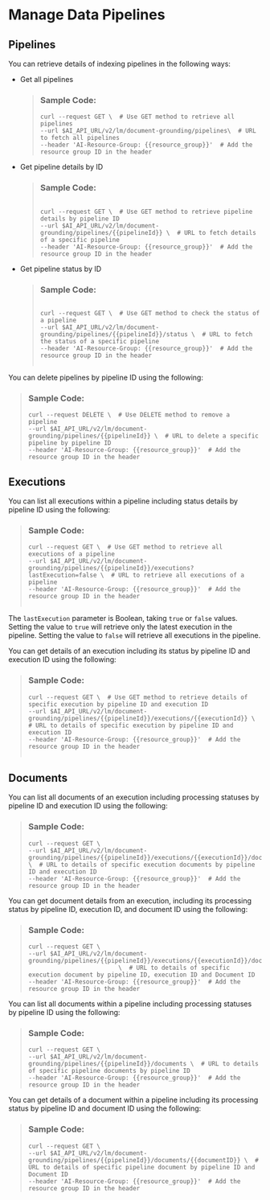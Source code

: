 <!-- loio2f94a671caa44fe3b7211bd5cb2908d6 -->

# Manage Data Pipelines



<a name="loio2f94a671caa44fe3b7211bd5cb2908d6__section_ubr_qqs_dfc"/>

## Pipelines

You can retrieve details of indexing pipelines in the following ways:

-   Get all pipelines

    > ### Sample Code:  
    > ```
    > curl --request GET \  # Use GET method to retrieve all pipelines
    > --url $AI_API_URL/v2/lm/document-grounding/pipelines\  # URL to fetch all pipelines
    > --header 'AI-Resource-Group: {{resource_group}}'  # Add the resource group ID in the header
    > 
    > ```

-   Get pipeline details by ID

    > ### Sample Code:  
    > ```
    > 
    > curl --request GET \  # Use GET method to retrieve pipeline details by pipeline ID
    > --url $AI_API_URL/v2/lm/document-grounding/pipelines/{{pipelineId}} \  # URL to fetch details of a specific pipeline
    > --header 'AI-Resource-Group: {{resource_group}}'  # Add the resource group ID in the header
    > 
    > ```

-   Get pipeline status by ID

    > ### Sample Code:  
    > ```
    > 
    > curl --request GET \  # Use GET method to check the status of a pipeline
    > --url $AI_API_URL/v2/lm/document-grounding/pipelines/{{pipelineId}}/status \  # URL to fetch the status of a specific pipeline
    > --header 'AI-Resource-Group: {{resource_group}}'  # Add the resource group ID in the header
    > 
    > 
    > ```


You can delete pipelines by pipeline ID using the following:

> ### Sample Code:  
> ```
> curl --request DELETE \  # Use DELETE method to remove a pipeline
> --url $AI_API_URL/v2/lm/document-grounding/pipelines/{{pipelineId}} \  # URL to delete a specific pipeline by pipeline ID
> --header 'AI-Resource-Group: {{resource_group}}'  # Add the resource group ID in the header
> 
> ```



<a name="loio2f94a671caa44fe3b7211bd5cb2908d6__section_z4q_rqs_dfc"/>

## Executions

You can list all executions within a pipeline including status details by pipeline ID using the following:

> ### Sample Code:  
> ```
> curl --request GET \  # Use GET method to retrieve all executions of a pipeline
> --url $AI_API_URL/v2/lm/document-grounding/pipelines/{{pipelineId}}/executions?lastExecution=false \  # URL to retrieve all executions of a pipeline
> --header 'AI-Resource-Group: {{resource_group}}'  # Add the resource group ID in the header
>  
> ```

The `lastExecution` parameter is Boolean, taking `true` or `false` values. Setting the value to `true` will retrieve only the latest execution in the pipeline. Setting the value to `false` will retrieve all executions in the pipeline.

You can get details of an execution including its status by pipeline ID and execution ID using the following:

> ### Sample Code:  
> ```
> curl --request GET \  # Use GET method to retrieve details of specific execution by pipeline ID and execution ID
> --url $AI_API_URL/v2/lm/document-grounding/pipelines/{{pipelineId}}/executions/{{executionId}} \  # URL to details of specific execution by pipeline ID and execution ID
> --header 'AI-Resource-Group: {{resource_group}}'  # Add the resource group ID in the header
>  
> ```



<a name="loio2f94a671caa44fe3b7211bd5cb2908d6__section_xyk_sqs_dfc"/>

## Documents

You can list all documents of an execution including processing statuses by pipeline ID and execution ID using the following:

> ### Sample Code:  
> ```
> curl --request GET \
> --url $AI_API_URL/v2/lm/document-grounding/pipelines/{{pipelineId}}/executions/{{executionId}}/documents \  # URL to details of specific execution documents by pipeline ID and execution ID
> --header 'AI-Resource-Group: {{resource_group}}'  # Add the resource group ID in the header
> ```

You can get document details from an execution, including its processing status by pipeline ID, execution ID, and document ID using the following:

> ### Sample Code:  
> ```
> curl --request GET \
> --url $AI_API_URL/v2/lm/document-grounding/pipelines/{{pipelineId}}/executions/{{executionId}}/documents/{{documentID}}
>                          \  # URL to details of specific execution document by pipeline ID, execution ID and Document ID
> --header 'AI-Resource-Group: {{resource_group}}'  # Add the resource group ID in the header
> ```

You can list all documents within a pipeline including processing statuses by pipeline ID using the following:

> ### Sample Code:  
> ```
> curl --request GET \
> --url $AI_API_URL/v2/lm/document-grounding/pipelines/{{pipelineId}}/documents \  # URL to details of specific pipeline documents by pipeline ID
> --header 'AI-Resource-Group: {{resource_group}}'  # Add the resource group ID in the header
> ```

You can get details of a document within a pipeline including its processing status by pipeline ID and document ID using the following:

> ### Sample Code:  
> ```
> curl --request GET \
> --url $AI_API_URL/v2/lm/document-grounding/pipelines/{{pipelineId}}/documents/{{documentID}} \  # URL to details of specific pipeline document by pipeline ID and Document ID
> --header 'AI-Resource-Group: {{resource_group}}'  # Add the resource group ID in the header
> ```


